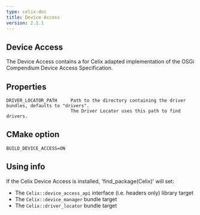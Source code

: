 ```yaml
---
type: celix-doc
title: Device Access
version: 2.2.1
---
```


<!--
Licensed to the Apache Software Foundation (ASF) under one or more
contributor license agreements.  See the NOTICE file distributed with
this work for additional information regarding copyright ownership.
The ASF licenses this file to You under the Apache License, Version 2.0
(the "License"); you may not use this file except in compliance with
the License.  You may obtain a copy of the License at

    http://www.apache.org/licenses/LICENSE-2.0

Unless required by applicable law or agreed to in writing, software
distributed under the License is distributed on an "AS IS" BASIS,
WITHOUT WARRANTIES OR CONDITIONS OF ANY KIND, either express or implied.
See the License for the specific language governing permissions and
limitations under the License.
-->

## Device Access

The Device Access contains a for Celix adapted implementation of the OSGi Compendium Device Access Specification.

## Properties
    DRIVER_LOCATOR_PATH     Path to the directory containing the driver bundles, defaults to "drivers".
                            The Driver Locator uses this path to find drivers.

## CMake option
    BUILD_DEVICE_ACCESS=ON

## Using info

If the Celix Device Access is installed, 'find_package(Celix)' will set:
 - The `Celix::device_access_api` interface (i.e. headers only) library target
 - The `Celix::device_manager` bundle target
 - The `Celix::driver_locator` bundle target
